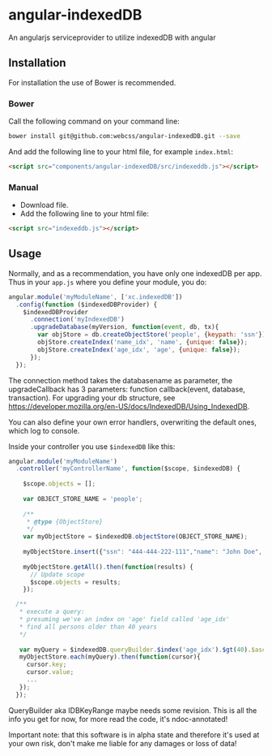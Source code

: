 angular-indexedDB
=================

An angularjs serviceprovider to utilize indexedDB with angular

## Installation

For installation the use of Bower is recommended.

### Bower
Call the following command on your command line: 

```sh
bower install git@github.com:webcss/angular-indexedDB.git --save
```

And add the following line to your html file, for example `index.html`:

```html
<script src="components/angular-indexedDB/src/indexeddb.js"></script>
```


### Manual

- Download file.
- Add the following line to your html file:

```html
<script src="indexeddb.js"></script>
```

## Usage

Normally, and as a recommendation, you have only one indexedDB per app.
Thus in your `app.js` where you define your module, you do:

```javascript
angular.module('myModuleName', ['xc.indexedDB'])
  .config(function ($indexedDBProvider) {
    $indexedDBProvider
      .connection('myIndexedDB')
      .upgradeDatabase(myVersion, function(event, db, tx){
        var objStore = db.createObjectStore('people', {keypath: 'ssn'});
        objStore.createIndex('name_idx', 'name', {unique: false});
        objStore.createIndex('age_idx', 'age', {unique: false});
      });
  });
```
The connection method takes the databasename as parameter,
the upgradeCallback has 3 parameters:
function callback(event, database, transaction). For upgrading your db structure, see 
https://developer.mozilla.org/en-US/docs/IndexedDB/Using_IndexedDB.

You can also define your own error handlers, overwriting the default ones, which log to console.


Inside your controller you use `$indexedDB` like this:

```javascript
angular.module('myModuleName')
  .controller('myControllerName', function($scope, $indexedDB) {
    
    $scope.objects = [];
    
    var OBJECT_STORE_NAME = 'people';  
        
    /**
     * @type {ObjectStore}
     */
    var myObjectStore = $indexedDB.objectStore(OBJECT_STORE_NAME);
    
    myObjectStore.insert({"ssn": "444-444-222-111","name": "John Doe", "age": 57}).then(function(e){...});
    
    myObjectStore.getAll().then(function(results) {  
      // Update scope
      $scope.objects = results;
    });

  /**
   * execute a query:
   * presuming we've an index on 'age' field called 'age_idx'
   * find all persons older than 40 years
   */
   
   var myQuery = $indexedDB.queryBuilder.$index('age_idx').$gt(40).$asc.compile;
   myObjectStore.each(myQuery).then(function(cursor){
     cursor.key;
     cursor.value;
     ...
   });
  });
```

QueryBuilder aka IDBKeyRange maybe needs some revision.
This is all the info you get for now, for more read the code, it's ndoc-annotated! 

Important note: that this software is in alpha state and therefore it's used at your own risk,
don't make me liable for any damages or loss of data!


